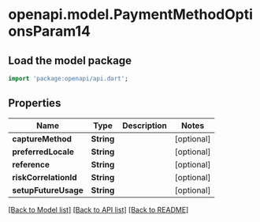# openapi.model.PaymentMethodOptionsParam14

## Load the model package
```dart
import 'package:openapi/api.dart';
```

## Properties
Name | Type | Description | Notes
------------ | ------------- | ------------- | -------------
**captureMethod** | **String** |  | [optional] 
**preferredLocale** | **String** |  | [optional] 
**reference** | **String** |  | [optional] 
**riskCorrelationId** | **String** |  | [optional] 
**setupFutureUsage** | **String** |  | [optional] 

[[Back to Model list]](../README.md#documentation-for-models) [[Back to API list]](../README.md#documentation-for-api-endpoints) [[Back to README]](../README.md)


